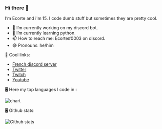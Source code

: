### Hi there 👋
I’m Ecorte and i'm 15.
I code dumb stuff but sometimes they are pretty cool.

- 🔭 I’m currently working on my discord bot.
- 🌱 I’m currently learning python.
- 📫 How to reach me: Ecorte#0003 on discord.
- 😄 Pronouns: he/him

🔗 Cool links:

- [French discord server](https://discord.gg/8bpy2PC)
- [Twitter](https://twitter.com/Ecorteyt)
- [Twitch](https://www.twitch.tv/ecorte)
- [Youtube](https://www.youtube.com/channel/UCOLeHMtMSE4w6jpFGh1AAdA)

🖥️ Here my top languages I code in :

![chart](https://github-readme-stats.vercel.app/api/top-langs/?username=anuraghazra&layout=compact&theme=dark&count_private=true)

🖥️ Github stats:

![Github stats](https://github-readme-stats.vercel.app/api?username=Ecorte&theme=dark&count_private=true)
